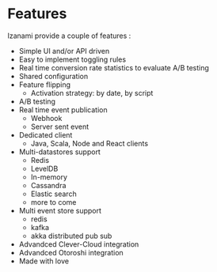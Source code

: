 # Features

Izanami provide a couple of features : 

* Simple UI and/or API driven
* Easy to implement toggling rules
* Real time conversion rate statistics to evaluate A/B testing
* Shared configuration
* Feature flipping 
    * Activation strategy: by date, by script 
* A/B testing 
* Real time event publication
    * Webhook  
    * Server sent event 
* Dedicated client 
    * Java, Scala, Node and React clients
* Multi-datastores support
    * Redis
    * LevelDB
    * In-memory
    * Cassandra
    * Elastic search 
    * more to come 
* Multi event store support
    * redis
    * kafka 
    * akka distributed pub sub  
* Advandced Clever-Cloud integration
* Advandced Otoroshi integration
* Made with love
